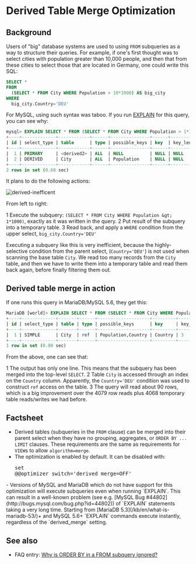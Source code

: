 # Derived Table Merge Optimization

## Background

Users of "big" database systems are used to using `FROM` subqueries as a way
to structure their queries. For example, if one's first thought was to select cities with population greater than 10,000 people, and then that
from these cities to select those that are located in Germany, one
could write this SQL:

```sql
SELECT * 
FROM 
  (SELECT * FROM City WHERE Population > 10*1000) AS big_city
WHERE 
  big_city.Country='DEU'
```

For MySQL, using such syntax was taboo. If you run [EXPLAIN](/sql-statements-structure/sql-statements/administrative-sql-statements/analyze-and-explain-statements/explain) for
this query, you can see why:

```sql
mysql> EXPLAIN SELECT * FROM (SELECT * FROM City WHERE Population > 1*1000) AS big_city WHERE big_city.Country='DEU' ;
+----+-------------+------------+------+---------------+------+---------+------+------+-------------+
| id | select_type | table      | type | possible_keys | key  | key_len | ref  | rows | Extra       |
+----+-------------+------------+------+---------------+------+---------+------+------+-------------+
|  1 | PRIMARY     | <derived2> | ALL  | NULL          | NULL | NULL    | NULL | 4068 | Using where |
|  2 | DERIVED     | City       | ALL  | Population    | NULL | NULL    | NULL | 4079 | Using where |
+----+-------------+------------+------+---------------+------+---------+------+------+-------------+
2 rows in set (0.60 sec)
```

It plans to do the following actions:

<img src="/kb/en/derived-table-merge-optimization/+image/derived-inefficent" alt="derived-inefficent" title="derived-inefficent">

From left to right:

1 Execute the subquery: `(SELECT * FROM City WHERE Population &gt; 1*1000)`,
  exactly as it was written in the query.
2 Put result of the subquery into a temporary table.
3 Read back, and apply a `WHERE` condition from the upper
  select, `big_city.Country='DEU'`

Executing a subquery like this is very inefficient, because the
highly-selective condition from the parent select, (`Country='DEU'`) is not
used when scanning the base table `City`. We read too many records from the
`City` table, and then we have to write them into a temporary table and read
them back again, before finally filtering them out.

## Derived table merge in action

If one runs this query in MariaDB/MySQL 5.6, they get this:

```sql
MariaDB [world]> EXPLAIN SELECT * FROM (SELECT * FROM City WHERE Population > 1*1000) AS big_city WHERE big_city.Country='DEU';
+----+-------------+-------+------+--------------------+---------+---------+-------+------+------------------------------------+
| id | select_type | table | type | possible_keys      | key     | key_len | ref   | rows | Extra                              |
+----+-------------+-------+------+--------------------+---------+---------+-------+------+------------------------------------+
|  1 | SIMPLE      | City  | ref  | Population,Country | Country | 3       | const |   90 | Using index condition; Using where |
+----+-------------+-------+------+--------------------+---------+---------+-------+------+------------------------------------+
1 row in set (0.00 sec)
```

From the above, one can see that:

1 The output has only one line. This means that the subquery has been merged
  into the top-level `SELECT`.
2 Table `City` is accessed through an index on the `Country` column.
  Apparently, the `Country='DEU'` condition was used to construct `ref`
  access on the table.
3 The query will read about 90 rows, which is a big improvement over the 4079
  row reads plus 4068 temporary table reads/writes we had before.

## Factsheet

- Derived tables (subqueries in the `FROM` clause) can be merged into their
  parent select when they have no grouping, aggregates,
  or `ORDER BY ...  LIMIT` clauses. These requirements are the same as
  requirements for `VIEW`s to allow `algorithm=merge`.
- The optimization is enabled by default. It can be disabled
  with: <pre class="fixed"><span class="k">set</span> <span class="o">@@</span><span class="n">optimizer_switch</span><span class="o">=</span><span class="s1">'derived_merge=OFF'</span>
</pre>
- Versions of MySQL and MariaDB which do not have support for this optimization
  will execute subqueries even when running `EXPLAIN`. This can result in a
  well-known problem (see e.g. [MySQL Bug #44802](http://bugs.mysql.com/bug.php?id=44802)) of `EXPLAIN` statements taking a
  very long time. Starting from [MariaDB 5.3](/kb/en/what-is-mariadb-53/)+ and MySQL 5.6+ `EXPLAIN`
  commands execute instantly, regardless of the `derived_merge` setting.

## See also

- FAQ entry: [Why is ORDER BY in a FROM subquery ignored?](/kb/en/why-is-order-by-in-a-from-subquery-ignored/)